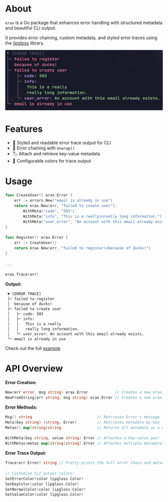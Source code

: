 # About

`erax` is a Go package that enhances error handling with structured metadata and beautiful CLI output.

It provides error chaining, custom metadata, and styled error traces using the [lipgloss](https://github.com/charmbracelet/lipgloss) library.

![image](https://github.com/DangeL187/erax/blob/main/img/demo.png)

# Features

- 🌈 Styled and readable error trace output for CLI
- 🔗 Error chaining with `Unwrap()`
- 🏷️ Attach and retrieve key-value metadata
- 🎨 Configurable colors for trace output

# Usage

```go
func CreateUser() erax.Error {
	err := errors.New("email is already in use")
	return erax.New(err, "failed to create user").
		WithMeta("code", "503").
		WithMeta("info", "This is a really\nreally long information.").
		WithMeta("user_error", "An account with this email already exists.")
}

func Register() erax.Error {
	err := CreateUser()
	return erax.New(err, "failed to register\nbecause of ducks!")
}

...

erax.Trace(err)
```
**Output:**
```
 ▼ [ERROR TRACE]
 ├─ failed to register
 │  because of ducks!
 ├─ failed to create user
 │   ├─ code: 503
 │   ├─ info: 
 │   │   This is a really
 │   │   really long information.
 │   ╰─ user_error: An account with this email already exists.
 ╰─ email is already in use
```

Check out the full [example](https://github.com/DangeL187/erax/blob/main/examples/main.go)

# API Overview

**Error Creation:**
```go
New(err error, msg string) erax.Error            // Creates a new erax.Error from error
NewFromString(err string, msg string) erax.Error // Creates a new erax.Error from string
```

**Error Methods:**
```go
Msg() string                             // Retrieves Error's message
Meta(key string) (string, Error)         // Retrieves metadata by key
Metas() map[string]string                // Returns all metadata as a map

WithMeta(key string, value string) Error // Attaches a key-value pair
WithMetas(metas map[string]string) Error // Attaches multiple metadata entries
```

**Error Trace Output:**
```go
Trace(err Error) string // Pretty-prints the full error chain and metadata.

// Customize CLI output colors:
SetErrorColor(color lipgloss.Color)
SetKeyColor(color lipgloss.Color)
SetNormalColor(color lipgloss.Color)
SetValueColor(color lipgloss.Color)
```

